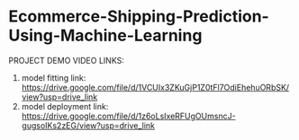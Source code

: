 # Ecommerce-Shipping-Prediction-Using-Machine-Learning
PROJECT DEMO VIDEO LINKS:
 1. model fitting link: https://drive.google.com/file/d/1VCUIx3ZKuGjP1Z0tFl7OdiEhehuORbSK/view?usp=drive_link
 2. model deployment link: https://drive.google.com/file/d/1z6oLsIxeRFUgOUmsncJ-gugsoIKs2zEG/view?usp=drive_link
